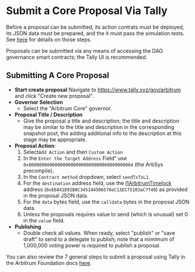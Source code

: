 # Submit a Core Proposal Via Tally

Before a proposal can be submitted, its action contrats must be deployed, its JSON data must be prepared, and the it must  pass the simulation tests. See [here](../src/gov-action-contracts/README.md) for details on those steps. 

Proposals can be submitted via any means of accessing the DAO governance smart contracts; the Tally UI is recommended. 


## Submitting A Core Proposal
- **Start create proposal** Navigate to https://www.tally.xyz/gov/arbitrum and click "Create new proposal".
- **Governor Selection** 
    - Select the "Arbitrum Core" governor. 
- **Proposal Title / Description** 
    - Give the proposal a title and description; the title and description may be similar to the title and description in the corresponding snapshot post, tho adding additional info to the description at this stage may be appropriate. 
- **Proposal Action**: 
    1. Select`Add Action` and then `Custom Action`
    1. In the `Enter the Target Address` Field" use `0x0000000000000000000000000000000000000064` (the ArbSys precompile).
    1. In the `Contract method` dropdown, select `sendTxToL1`.
    1. For the `destination` address field, use the [l1ArbitrumTimelock](https://etherscan.io/address/0xE6841D92B0C345144506576eC13ECf5103aC7f49#readProxyContract) address (`0xE6841D92B0C345144506576eC13ECf5103aC7f49`) as provided in the proposal JSON data.
    1. For the `data` bytes field, use the `calldata` bytes in the proposal JSON data. 
    1. Unless the proposals requires value to send (which is unusual) set 0 in the `value` field.
- **Publishing**    
    - Double check all values. When ready, select "publish" or "save draft" to send to a delegate to publish; note that a mimimum of 1,000,000 voting power is required to publish a proposal. 
    

You can also review the 7 general steps to submit a proposal using Tally in the Arbitrum Foundation docs [here](https://docs.arbitrum.foundation/how-tos/create-submit-dao-proposal#step-2-submit-your-on-chain-proposal-using-tally).